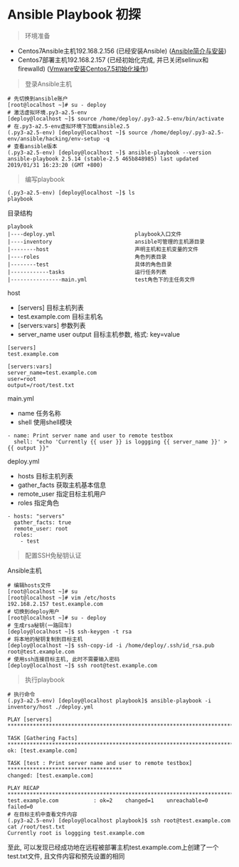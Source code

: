 # Ansible Playbook 初探

> 环境准备  

- Centos7Ansible主机192.168.2.156 (已经安装Ansible) ([Ansible简介与安装](../note_034))
- Centos7部署主机192.168.2.157 (已经初始化完成, 并已关闭selinux和firewalld) ([Vmware安装Centos7.5初始化操作](../note_018))  

> 登录Ansible主机  

```
# 先切换到ansible账户
[root@localhost ~]# su - deploy
# 激活虚拟环境.py3-a2.5-env
[deploy@localhost ~]$ source /home/deploy/.py3-a2.5-env/bin/activate
# 在.py3-a2.5-env虚拟环境下加载ansible2.5
(.py3-a2.5-env) [deploy@localhost ~]$ source /home/deploy/.py3-a2.5-env/ansible/hacking/env-setup -q
# 查看ansible版本
(.py3-a2.5-env) [deploy@localhost ~]$ ansible-playbook --version
ansible-playbook 2.5.14 (stable-2.5 465b848985) last updated 2019/01/31 16:23:20 (GMT +800)
```

> 编写playbook  
```
(.py3-a2.5-env) [deploy@localhost ~]$ ls
playbook
```
  
目录结构
```
playbook
|----deploy.yml                         playbook入口文件
|----inventory                          ansible可管理的主机源目录
|--------host                           声明主机和主机变量的文件
|----roles                              角色列表目录
|--------test                           具体的角色目录
|------------tasks                      运行任务列表
|----------------main.yml               test角色下的主任务文件
```
host  
- [servers] 目标主机列表
- test.example.com 目标主机名
- [servers:vars] 参数列表
- server_name user output 目标主机参数, 格式: key=value
```
[servers]
test.example.com

[servers:vars]
server_name=test.example.com
user=root
output=/root/test.txt
```
main.yml
- name 任务名称
- shell 使用shell模块
```
- name: Print server name and user to remote testbox
  shell: "echo 'Currently {{ user }} is loggging {{ server_name }}' > {{ output }}"
```
deploy.yml
- hosts 目标主机列表
- gather_facts 获取主机基本信息
- remote_user 指定目标主机用户
- roles 指定角色
```
- hosts: "servers"
  gather_facts: true
  remote_user: root
  roles:
    - test
```
> 配置SSH免秘钥认证  

Ansible主机
```
# 编辑hosts文件
[root@localhost ~]# su
[root@localhost ~]# vim /etc/hosts
192.168.2.157 test.example.com
# 切换到deploy用户
[root@localhost ~]# su - deploy
# 生成rsa秘钥(一路回车)
[deploy@localhost ~]$ ssh-keygen -t rsa
# 将本地的秘钥复制到目标主机
[deploy@localhost ~]$ ssh-copy-id -i /home/deploy/.ssh/id_rsa.pub root@test.example.com
# 使用ssh连接目标主机, 此时不需要输入密码
[deploy@localhost ~]$ ssh root@test.example.com
```
> 执行playbook  

```
# 执行命令
(.py3-a2.5-env) [deploy@localhost playbook]$ ansible-playbook -i inventory/host ./deploy.yml 

PLAY [servers] ********************************************************************************

TASK [Gathering Facts] ************************************************************************
ok: [test.example.com]

TASK [test : Print server name and user to remote testbox] ************************************
changed: [test.example.com]

PLAY RECAP ************************************************************************************
test.example.com           : ok=2    changed=1    unreachable=0    failed=0   
# 在目标主机中查看文件内容
(.py3-a2.5-env) [deploy@localhost playbook]$ ssh root@test.example.com cat /root/test.txt
Currently root is loggging test.example.com
```
至此, 可以发现已经成功地在远程被部署主机test.example.com上创建了一个test.txt文件, 且文件内容和预先设置的相同